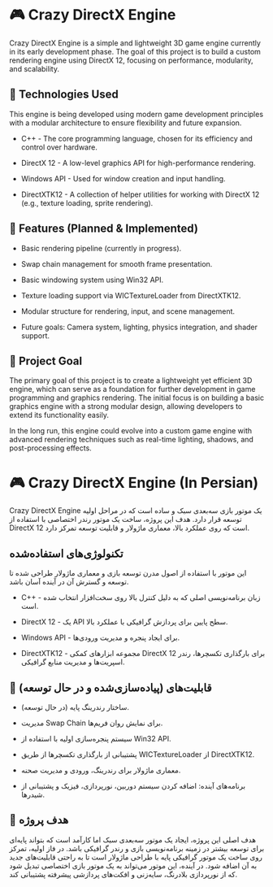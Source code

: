# 🎮 Crazy DirectX Engine
Crazy DirectX Engine is a simple and lightweight 3D game engine currently in its early development phase. The goal of this project is to build a custom rendering engine using DirectX 12, focusing on performance, modularity, and scalability.

## 🚀 Technologies Used
This engine is being developed using modern game development principles with a modular architecture to ensure flexibility and future expansion.

- C++ - The core programming language, chosen for its efficiency and control over hardware.

- DirectX 12 - A low-level graphics API for high-performance rendering.

- Windows API - Used for window creation and input handling.

- DirectXTK12 - A collection of helper utilities for working with DirectX 12 (e.g., texture loading, sprite rendering).

## 📌 Features (Planned & Implemented)
- Basic rendering pipeline (currently in progress).

- Swap chain management for smooth frame presentation.

- Basic windowing system using Win32 API.

- Texture loading support via WICTextureLoader from DirectXTK12.

- Modular structure for rendering, input, and scene management.

- Future goals: Camera system, lighting, physics integration, and shader support.
###
## 🎯 Project Goal
The primary goal of this project is to create a lightweight yet efficient 3D engine, which can serve as a foundation for further development in game programming and graphics rendering. The initial focus is on building a basic graphics engine with a strong modular design, allowing developers to extend its functionality easily.

In the long run, this engine could evolve into a custom game engine with advanced rendering techniques such as real-time lighting, shadows, and post-processing effects.

# 🎮 Crazy DirectX Engine (In Persian)
Crazy DirectX Engine یک موتور بازی سه‌بعدی سبک و ساده است که در مراحل اولیه توسعه قرار دارد. هدف این پروژه، ساخت یک موتور رندر اختصاصی با استفاده از DirectX 12 است که روی عملکرد بالا، معماری ماژولار و قابلیت توسعه تمرکز دارد.

## تکنولوژی‌های استفاده‌شده
این موتور با استفاده از اصول مدرن توسعه بازی و معماری ماژولار طراحی شده تا توسعه و گسترش آن در آینده آسان باشد.

- C++ - زبان برنامه‌نویسی اصلی که به دلیل کنترل بالا روی سخت‌افزار انتخاب شده است.

- DirectX 12 - یک API سطح پایین برای پردازش گرافیکی با عملکرد بالا.

- Windows API - برای ایجاد پنجره و مدیریت ورودی‌ها.

- DirectXTK12 - مجموعه ابزارهای کمکی DirectX 12 برای بارگذاری تکسچرها، رندر اسپریت‌ها و مدیریت منابع گرافیکی.

## 📌 قابلیت‌های (پیاده‌سازی‌شده و در حال توسعه)
- ساختار رندرینگ پایه (در حال توسعه).

- مدیریت Swap Chain برای نمایش روان فریم‌ها.

- سیستم پنجره‌سازی اولیه با استفاده از Win32 API.

- پشتیبانی از بارگذاری تکسچرها از طریق WICTextureLoader از DirectXTK12.

- معماری ماژولار برای رندرینگ، ورودی و مدیریت صحنه.

- برنامه‌های آینده: اضافه کردن سیستم دوربین، نورپردازی، فیزیک و پشتیبانی از شیدرها.

## 🎯 هدف پروژه
هدف اصلی این پروژه، ایجاد یک موتور سه‌بعدی سبک اما کارآمد است که بتواند پایه‌ای برای توسعه بیشتر در زمینه برنامه‌نویسی بازی و رندر گرافیکی باشد.
در فاز اولیه، تمرکز روی ساخت یک موتور گرافیکی پایه با طراحی ماژولار است تا به راحتی قابلیت‌های جدید به آن اضافه شود. در آینده، این موتور می‌تواند به یک موتور بازی اختصاصی تبدیل شود که از نورپردازی بلادرنگ، سایه‌زنی و افکت‌های پردازشی پیشرفته پشتیبانی کند.








